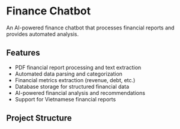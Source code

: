 # Finance Chatbot

An AI-powered finance chatbot that processes financial reports and provides automated analysis.

## Features
- PDF financial report processing and text extraction
- Automated data parsing and categorization
- Financial metrics extraction (revenue, debt, etc.)
- Database storage for structured financial data
- AI-powered financial analysis and recommendations
- Support for Vietnamese financial reports

## Project Structure
